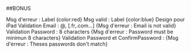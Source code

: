 ##BONUS

Msg d'erreur : Label {color:red}
Msg valid : Label {color:blue}
Design pour iPad
Validation Email : @, [.fr,.com...] {Msg d'erreur : Email is not valid}
Validation Password : 8 characters {Msg d'erreur : Password must be minimun 8 characters}
Validation Password et ConfirmPassword : {Msg d'erreur : Theses passwords don't match}
